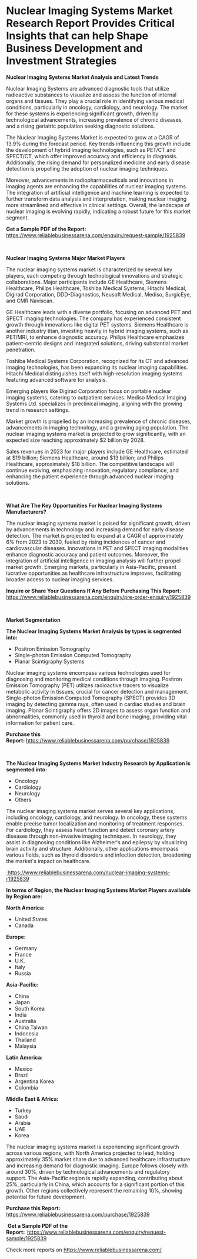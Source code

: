 <p><h1>Nuclear Imaging Systems Market Research Report Provides Critical Insights that can help Shape Business Development and Investment Strategies</h1></p><p><strong>Nuclear Imaging Systems Market Analysis and Latest Trends</strong></p>
<p><p>Nuclear Imaging Systems are advanced diagnostic tools that utilize radioactive substances to visualize and assess the function of internal organs and tissues. They play a crucial role in identifying various medical conditions, particularly in oncology, cardiology, and neurology. The market for these systems is experiencing significant growth, driven by technological advancements, increasing prevalence of chronic diseases, and a rising geriatric population seeking diagnostic solutions.</p><p>The Nuclear Imaging Systems Market is expected to grow at a CAGR of 13.9% during the forecast period. Key trends influencing this growth include the development of hybrid imaging technologies, such as PET/CT and SPECT/CT, which offer improved accuracy and efficiency in diagnosis. Additionally, the rising demand for personalized medicine and early disease detection is propelling the adoption of nuclear imaging techniques. </p><p>Moreover, advancements in radiopharmaceuticals and innovations in imaging agents are enhancing the capabilities of nuclear imaging systems. The integration of artificial intelligence and machine learning is expected to further transform data analysis and interpretation, making nuclear imaging more streamlined and effective in clinical settings. Overall, the landscape of nuclear imaging is evolving rapidly, indicating a robust future for this market segment.</p></p>
<p><strong>Get a Sample PDF of the Report:&nbsp;</strong> <a href="https://www.reliablebusinessarena.com/enquiry/request-sample/1925839?utm_campaign=1420&utm_medium=2&utm_source=Github&utm_content=ia&utm_term=28032025&utm_id=nuclear-imaging-systems">https://www.reliablebusinessarena.com/enquiry/request-sample/1925839</a></p>
<p>&nbsp;</p>
<p><strong>Nuclear Imaging Systems Major Market Players</strong></p>
<p><p>The nuclear imaging systems market is characterized by several key players, each competing through technological innovations and strategic collaborations. Major participants include GE Healthcare, Siemens Healthcare, Philips Healthcare, Toshiba Medical Systems, Hitachi Medical, Digirad Corporation, DDD-Diagnostics, Neusoft Medical, Mediso, SurgicEye, and CMR Naviscan.</p><p>GE Healthcare leads with a diverse portfolio, focusing on advanced PET and SPECT imaging technologies. The company has experienced consistent growth through innovations like digital PET systems. Siemens Healthcare is another industry titan, investing heavily in hybrid imaging systems, such as PET/MRI, to enhance diagnostic accuracy. Philips Healthcare emphasizes patient-centric designs and integrated solutions, driving substantial market penetration.</p><p>Toshiba Medical Systems Corporation, recognized for its CT and advanced imaging technologies, has been expanding its nuclear imaging capabilities. Hitachi Medical distinguishes itself with high-resolution imaging systems featuring advanced software for analysis.</p><p>Emerging players like Digirad Corporation focus on portable nuclear imaging systems, catering to outpatient services. Mediso Medical Imaging Systems Ltd. specializes in preclinical imaging, aligning with the growing trend in research settings.</p><p>Market growth is propelled by an increasing prevalence of chronic diseases, advancements in imaging technology, and a growing aging population. The nuclear imaging systems market is projected to grow significantly, with an expected size reaching approximately $2 billion by 2028.</p><p>Sales revenues in 2023 for major players include GE Healthcare, estimated at $19 billion; Siemens Healthcare, around $13 billion; and Philips Healthcare, approximately $18 billion. The competitive landscape will continue evolving, emphasizing innovation, regulatory compliance, and enhancing the patient experience through advanced nuclear imaging solutions.</p></p>
<p>&nbsp;</p>
<p><strong>What Are The Key Opportunities For Nuclear Imaging Systems Manufacturers?</strong></p>
<p><p>The nuclear imaging systems market is poised for significant growth, driven by advancements in technology and increasing demand for early disease detection. The market is projected to expand at a CAGR of approximately 6% from 2023 to 2030, fueled by rising incidences of cancer and cardiovascular diseases. Innovations in PET and SPECT imaging modalities enhance diagnostic accuracy and patient outcomes. Moreover, the integration of artificial intelligence in imaging analysis will further propel market growth. Emerging markets, particularly in Asia-Pacific, present lucrative opportunities as healthcare infrastructure improves, facilitating broader access to nuclear imaging services.</p></p>
<p><strong>Inquire or Share Your Questions If Any Before Purchasing This Report:</strong> <a href="https://www.reliablebusinessarena.com/enquiry/pre-order-enquiry/1925839?utm_campaign=1420&utm_medium=2&utm_source=Github&utm_content=ia&utm_term=28032025&utm_id=nuclear-imaging-systems">https://www.reliablebusinessarena.com/enquiry/pre-order-enquiry/1925839</a></p>
<p>&nbsp;</p>
<p><strong>Market Segmentation</strong></p>
<p><strong>The Nuclear Imaging Systems Market Analysis by types is segmented into:</strong></p>
<p><ul><li>Positron Emission Tomography</li><li>Single-photon Emission Computed Tomography</li><li>Planar Scintigraphy Systems</li></ul></p>
<p><p>Nuclear imaging systems encompass various technologies used for diagnosing and monitoring medical conditions through imaging. Positron Emission Tomography (PET) utilizes radioactive tracers to visualize metabolic activity in tissues, crucial for cancer detection and management. Single-photon Emission Computed Tomography (SPECT) provides 3D imaging by detecting gamma rays, often used in cardiac studies and brain imaging. Planar Scintigraphy offers 2D images to assess organ function and abnormalities, commonly used in thyroid and bone imaging, providing vital information for patient care.</p></p>
<p><strong>Purchase this Report:&nbsp;</strong><a href="https://www.reliablebusinessarena.com/purchase/1925839?utm_campaign=1420&utm_medium=2&utm_source=Github&utm_content=ia&utm_term=28032025&utm_id=nuclear-imaging-systems">https://www.reliablebusinessarena.com/purchase/1925839</a></p>
<p>&nbsp;</p>
<p><strong>The Nuclear Imaging Systems Market Industry Research by Application is segmented into:</strong></p>
<p><ul><li>Oncology</li><li>Cardiology</li><li>Neurology</li><li>Others</li></ul></p>
<p><p>The nuclear imaging systems market serves several key applications, including oncology, cardiology, and neurology. In oncology, these systems enable precise tumor localization and monitoring of treatment responses. For cardiology, they assess heart function and detect coronary artery diseases through non-invasive imaging techniques. In neurology, they assist in diagnosing conditions like Alzheimer's and epilepsy by visualizing brain activity and structure. Additionally, other applications encompass various fields, such as thyroid disorders and infection detection, broadening the market's impact on healthcare.</p></p>
<p><a href="https://www.reliablebusinessarena.com/nuclear-imaging-systems-r1925839?utm_campaign=1420&utm_medium=2&utm_source=Github&utm_content=ia&utm_term=28032025&utm_id=nuclear-imaging-systems">&nbsp;https://www.reliablebusinessarena.com/nuclear-imaging-systems-r1925839</a></p>
<p><strong>In terms of Region, the Nuclear Imaging Systems Market Players available by Region are:</strong></p>
<p>
    <p> <strong> North America: </strong>
        <ul>
            <li>United States</li>
            <li>Canada</li>
        </ul>
        </p> 
    <p> <strong> Europe: </strong>
        <ul>
            <li>Germany</li>
            <li>France</li>
            <li>U.K.</li>
            <li>Italy</li>
            <li>Russia</li>
        </ul>
        </p> 
    <p> <strong> Asia-Pacific: </strong>
        <ul>
            <li>China</li>
            <li>Japan</li>
            <li>South Korea</li>
            <li>India</li>
            <li>Australia</li>
            <li>China Taiwan</li>
            <li>Indonesia</li>
            <li>Thailand</li>
            <li>Malaysia</li>
        </ul>
        </p> 
    <p> <strong> Latin America: </strong>
        <ul>
            <li>Mexico</li>
            <li>Brazil</li>
            <li>Argentina Korea</li>
            <li>Colombia</li>
        </ul>
        </p> 
    <p> <strong> Middle East & Africa: </strong>
        <ul>
            <li>Turkey</li>
            <li>Saudi</li>
            <li>Arabia</li>
            <li>UAE</li>
            <li>Korea</li>
        </ul>
    </p>
    </p>
<p><p>The nuclear imaging systems market is experiencing significant growth across various regions, with North America projected to lead, holding approximately 35% market share due to advanced healthcare infrastructure and increasing demand for diagnostic imaging. Europe follows closely with around 30%, driven by technological advancements and regulatory support. The Asia-Pacific region is rapidly expanding, contributing about 25%, particularly in China, which accounts for a significant portion of this growth. Other regions collectively represent the remaining 10%, showing potential for future development.</p></p>
<p><strong>Purchase this Report: </strong><a href="https://www.reliablebusinessarena.com/purchase/1925839?utm_campaign=1420&utm_medium=2&utm_source=Github&utm_content=ia&utm_term=28032025&utm_id=nuclear-imaging-systems">https://www.reliablebusinessarena.com/purchase/1925839</a></p>
<p>&nbsp;<strong>Get a Sample PDF of the Report:&nbsp;&nbsp;</strong><a href="https://www.reliablebusinessarena.com/enquiry/request-sample/1925839?utm_campaign=1420&utm_medium=2&utm_source=Github&utm_content=ia&utm_term=28032025&utm_id=nuclear-imaging-systems">https://www.reliablebusinessarena.com/enquiry/request-sample/1925839</a></p>
<p><strong></strong></p>
<p>Check more reports on <a href="https://www.reliablebusinessarena.com/?utm_campaign=1420&utm_medium=2&utm_source=Github&utm_content=ia&utm_term=28032025&utm_id=nuclear-imaging-systems">https://www.reliablebusinessarena.com/</a></p>